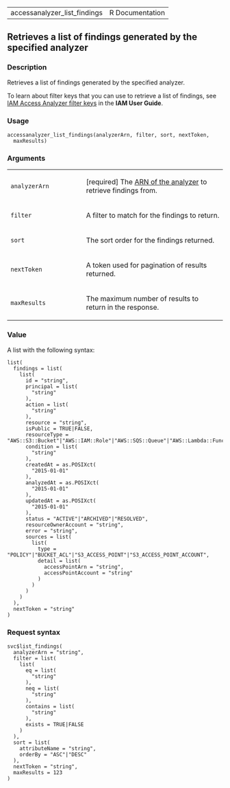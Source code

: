 <table style="width: 100%;">
<tbody>
<tr class="odd">
<td>accessanalyzer_list_findings</td>
<td style="text-align: right;">R Documentation</td>
</tr>
</tbody>
</table>

## Retrieves a list of findings generated by the specified analyzer

### Description

Retrieves a list of findings generated by the specified analyzer.

To learn about filter keys that you can use to retrieve a list of
findings, see [IAM Access Analyzer filter
keys](https://docs.aws.amazon.com/IAM/latest/UserGuide/access-analyzer-reference-filter-keys.html)
in the **IAM User Guide**.

### Usage

    accessanalyzer_list_findings(analyzerArn, filter, sort, nextToken,
      maxResults)

### Arguments

<table>
<colgroup>
<col style="width: 35%" />
<col style="width: 65%" />
</colgroup>
<tbody>
<tr class="odd">
<td><code
id="accessanalyzer_list_findings_:_analyzerArn">analyzerArn</code></td>
<td><p>[required] The <a
href="https://docs.aws.amazon.com/IAM/latest/UserGuide/access-analyzer-getting-started.html#permission-resources">ARN
of the analyzer</a> to retrieve findings from.</p></td>
</tr>
<tr class="even">
<td><code id="accessanalyzer_list_findings_:_filter">filter</code></td>
<td><p>A filter to match for the findings to return.</p></td>
</tr>
<tr class="odd">
<td><code id="accessanalyzer_list_findings_:_sort">sort</code></td>
<td><p>The sort order for the findings returned.</p></td>
</tr>
<tr class="even">
<td><code
id="accessanalyzer_list_findings_:_nextToken">nextToken</code></td>
<td><p>A token used for pagination of results returned.</p></td>
</tr>
<tr class="odd">
<td><code
id="accessanalyzer_list_findings_:_maxResults">maxResults</code></td>
<td><p>The maximum number of results to return in the response.</p></td>
</tr>
</tbody>
</table>

### Value

A list with the following syntax:

    list(
      findings = list(
        list(
          id = "string",
          principal = list(
            "string"
          ),
          action = list(
            "string"
          ),
          resource = "string",
          isPublic = TRUE|FALSE,
          resourceType = "AWS::S3::Bucket"|"AWS::IAM::Role"|"AWS::SQS::Queue"|"AWS::Lambda::Function"|"AWS::Lambda::LayerVersion"|"AWS::KMS::Key"|"AWS::SecretsManager::Secret"|"AWS::EFS::FileSystem"|"AWS::EC2::Snapshot"|"AWS::ECR::Repository"|"AWS::RDS::DBSnapshot"|"AWS::RDS::DBClusterSnapshot"|"AWS::SNS::Topic",
          condition = list(
            "string"
          ),
          createdAt = as.POSIXct(
            "2015-01-01"
          ),
          analyzedAt = as.POSIXct(
            "2015-01-01"
          ),
          updatedAt = as.POSIXct(
            "2015-01-01"
          ),
          status = "ACTIVE"|"ARCHIVED"|"RESOLVED",
          resourceOwnerAccount = "string",
          error = "string",
          sources = list(
            list(
              type = "POLICY"|"BUCKET_ACL"|"S3_ACCESS_POINT"|"S3_ACCESS_POINT_ACCOUNT",
              detail = list(
                accessPointArn = "string",
                accessPointAccount = "string"
              )
            )
          )
        )
      ),
      nextToken = "string"
    )

### Request syntax

    svc$list_findings(
      analyzerArn = "string",
      filter = list(
        list(
          eq = list(
            "string"
          ),
          neq = list(
            "string"
          ),
          contains = list(
            "string"
          ),
          exists = TRUE|FALSE
        )
      ),
      sort = list(
        attributeName = "string",
        orderBy = "ASC"|"DESC"
      ),
      nextToken = "string",
      maxResults = 123
    )
